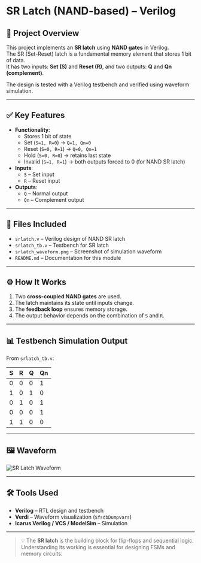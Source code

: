 # SR Latch (NAND-based) – Verilog

## 🧠 Project Overview
This project implements an **SR latch** using **NAND gates** in Verilog.  
The SR (Set-Reset) latch is a fundamental memory element that stores 1 bit of data.  
It has two inputs: **Set (S)** and **Reset (R)**, and two outputs: **Q** and **Qn (complement)**.  

The design is tested with a Verilog testbench and verified using waveform simulation.

---

## ✅ Key Features
- **Functionality**:
  - Stores 1 bit of state
  - Set (`S=1, R=0`) → `Q=1, Qn=0`
  - Reset (`S=0, R=1`) → `Q=0, Qn=1`
  - Hold (`S=0, R=0`) → retains last state
  - Invalid (`S=1, R=1`) → both outputs forced to 0 (for NAND SR latch)
- **Inputs**:
  - `S` – Set input
  - `R` – Reset input
- **Outputs**:
  - `Q` – Normal output
  - `Qn` – Complement output

---

## 📂 Files Included
- `srlatch.v` – Verilog design of NAND SR latch  
- `srlatch_tb.v` – Testbench for SR latch  
- `srlatch_waveform.png` – Screenshot of simulation waveform  
- `README.md` – Documentation for this module  

---

## ⚙️ How It Works
1. Two **cross-coupled NAND gates** are used.  
2. The latch maintains its state until inputs change.  
3. The **feedback loop** ensures memory storage.  
4. The output behavior depends on the combination of `S` and `R`.  

---

## 📊 Testbench Simulation Output
From `srlatch_tb.v`:

| S | R | Q | Qn |
|---|---|---|----|
| 0 | 0 | 0 | 1 |
| 1 | 0 | 1 | 0 |
| 0 | 1 | 0 | 1 |
| 0 | 0 | 0 | 1 |
| 1 | 1 | 0 | 0 |

---

## 🖼 Waveform
![SR Latch Waveform](srlatch_waveform.png)

---

## 🛠 Tools Used
- **Verilog** – RTL design and testbench  
- **Verdi** – Waveform visualization (`$fsdbDumpvars`)  
- **Icarus Verilog / VCS / ModelSim** – Simulation  

---

> 💡 The **SR latch** is the building block for flip-flops and sequential logic. Understanding its working is essential for designing FSMs and memory circuits.